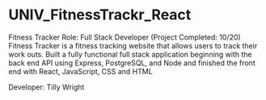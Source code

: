 # UNIV_FitnessTrackr_React

Fitness Tracker		Role: Full Stack Developer				(Project Completed: 10/20)
Fitness Tracker is a fitness tracking website that allows users to track their work outs. 
Built a fully functional full stack application beginning with the back end API using Express, PostgreSQL, and Node and finished the front end with React, JavaScript, CSS and HTML

Developer: Tilly Wright
